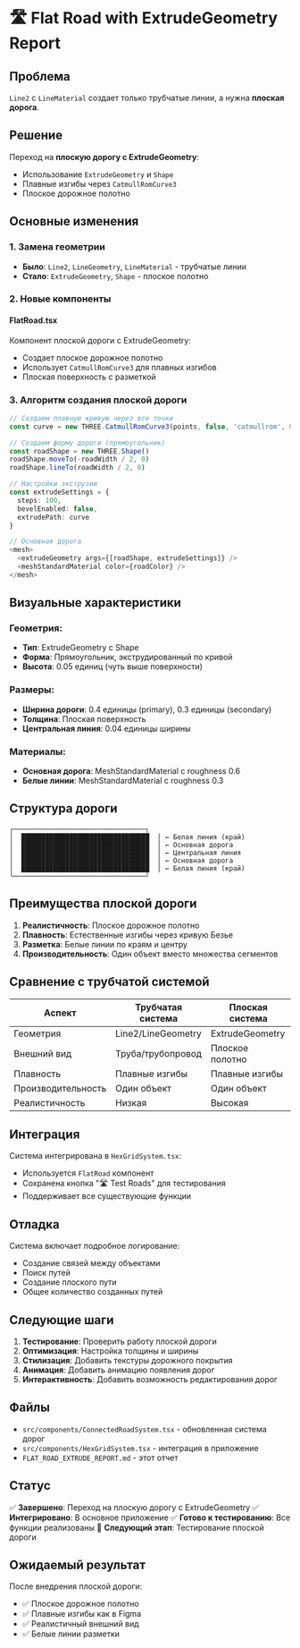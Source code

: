 # 🛣️ Flat Road with ExtrudeGeometry Report

## Проблема

`Line2` с `LineMaterial` создает только трубчатые линии, а нужна **плоская дорога**.

## Решение

Переход на **плоскую дорогу с ExtrudeGeometry**:
- Использование `ExtrudeGeometry` и `Shape`
- Плавные изгибы через `CatmullRomCurve3`
- Плоское дорожное полотно

## Основные изменения

### 1. Замена геометрии
- **Было**: `Line2`, `LineGeometry`, `LineMaterial` - трубчатые линии
- **Стало**: `ExtrudeGeometry`, `Shape` - плоское полотно

### 2. Новые компоненты

#### FlatRoad.tsx
Компонент плоской дороги с ExtrudeGeometry:
- Создает плоское дорожное полотно
- Использует `CatmullRomCurve3` для плавных изгибов
- Плоская поверхность с разметкой

### 3. Алгоритм создания плоской дороги

```typescript
// Создаем плавную кривую через все точки
const curve = new THREE.CatmullRomCurve3(points, false, 'catmullrom', 0.5)

// Создаем форму дороги (прямоугольник)
const roadShape = new THREE.Shape()
roadShape.moveTo(-roadWidth / 2, 0)
roadShape.lineTo(roadWidth / 2, 0)

// Настройки экструзии
const extrudeSettings = {
  steps: 100,
  bevelEnabled: false,
  extrudePath: curve
}

// Основная дорога
<mesh>
  <extrudeGeometry args={[roadShape, extrudeSettings]} />
  <meshStandardMaterial color={roadColor} />
</mesh>
```

## Визуальные характеристики

### Геометрия:
- **Тип**: ExtrudeGeometry с Shape
- **Форма**: Прямоугольник, экструдированный по кривой
- **Высота**: 0.05 единиц (чуть выше поверхности)

### Размеры:
- **Ширина дороги**: 0.4 единицы (primary), 0.3 единицы (secondary)
- **Толщина**: Плоская поверхность
- **Центральная линия**: 0.04 единицы ширины

### Материалы:
- **Основная дорога**: MeshStandardMaterial с roughness 0.6
- **Белые линии**: MeshStandardMaterial с roughness 0.3

## Структура дороги

```
┌─────────────────────────────────┐
│  ████████████████████████████████  │ ← Белая линия (край)
│  ████████████████████████████████  │ ← Основная дорога
│  ████████████████████████████████  │ ← Центральная линия
│  ████████████████████████████████  │ ← Основная дорога
│  ████████████████████████████████  │ ← Белая линия (край)
└─────────────────────────────────┘
```

## Преимущества плоской дороги

1. **Реалистичность**: Плоское дорожное полотно
2. **Плавность**: Естественные изгибы через кривую Безье
3. **Разметка**: Белые линии по краям и центру
4. **Производительность**: Один объект вместо множества сегментов

## Сравнение с трубчатой системой

| Аспект | Трубчатая система | Плоская система |
|--------|------------------|-----------------|
| Геометрия | Line2/LineGeometry | ExtrudeGeometry |
| Внешний вид | Труба/трубопровод | Плоское полотно |
| Плавность | Плавные изгибы | Плавные изгибы |
| Производительность | Один объект | Один объект |
| Реалистичность | Низкая | Высокая |

## Интеграция

Система интегрирована в `HexGridSystem.tsx`:
- Используется `FlatRoad` компонент
- Сохранена кнопка "🛣️ Test Roads" для тестирования
- Поддерживает все существующие функции

## Отладка

Система включает подробное логирование:
- Создание связей между объектами
- Поиск путей
- Создание плоского пути
- Общее количество созданных путей

## Следующие шаги

1. **Тестирование**: Проверить работу плоской дороги
2. **Оптимизация**: Настройка толщины и ширины
3. **Стилизация**: Добавить текстуры дорожного покрытия
4. **Анимация**: Добавить анимацию появления дорог
5. **Интерактивность**: Добавить возможность редактирования дорог

## Файлы

- `src/components/ConnectedRoadSystem.tsx` - обновленная система дорог
- `src/components/HexGridSystem.tsx` - интеграция в приложение
- `FLAT_ROAD_EXTRUDE_REPORT.md` - этот отчет

## Статус

✅ **Завершено**: Переход на плоскую дорогу с ExtrudeGeometry
✅ **Интегрировано**: В основное приложение
✅ **Готово к тестированию**: Все функции реализованы
🔄 **Следующий этап**: Тестирование плоской дороги

## Ожидаемый результат

После внедрения плоской дороги:
- ✅ Плоское дорожное полотно
- ✅ Плавные изгибы как в Figma
- ✅ Реалистичный внешний вид
- ✅ Белые линии разметки
